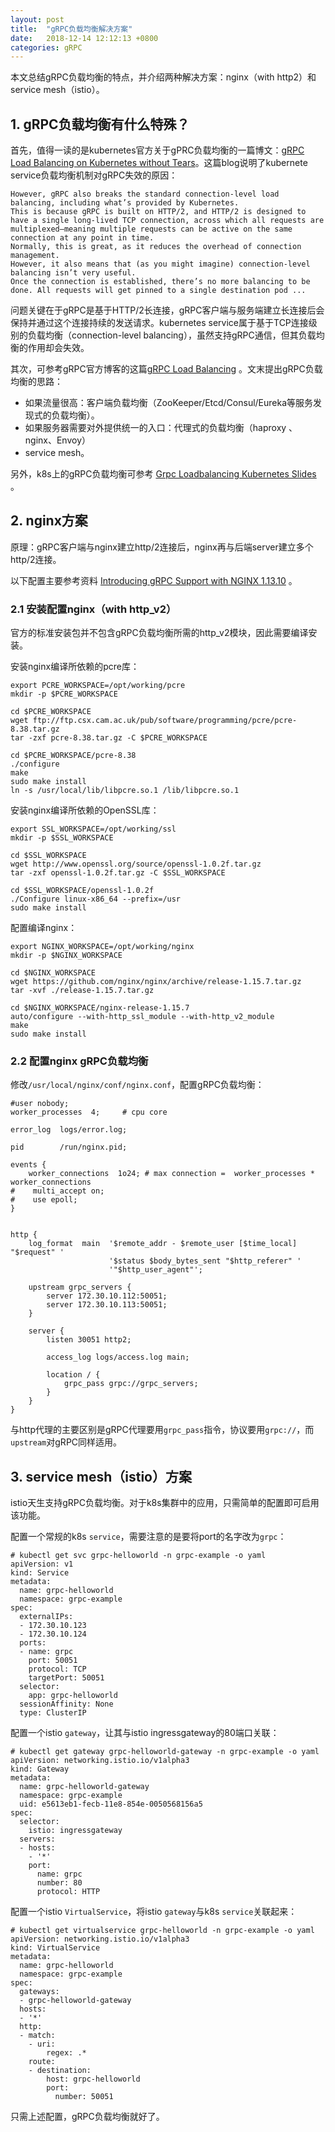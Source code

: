 ```yaml
---
layout: post
title:  "gRPC负载均衡解决方案"
date:   2018-12-14 12:12:13 +0800
categories: gRPC
---
```


本文总结gRPC负载均衡的特点，并介绍两种解决方案：nginx（with http2）和service mesh（istio）。

## 1. gRPC负载均衡有什么特殊？

首先，值得一读的是kubernetes官方关于gPRC负载均衡的一篇博文：[gRPC Load Balancing on Kubernetes without Tears](https://kubernetes.io/blog/2018/11/07/grpc-load-balancing-on-kubernetes-without-tears/)。这篇blog说明了kubernete service负载均衡机制对gRPC失效的原因：

```
However, gRPC also breaks the standard connection-level load balancing, including what’s provided by Kubernetes. 
This is because gRPC is built on HTTP/2, and HTTP/2 is designed to have a single long-lived TCP connection, across which all requests are multiplexed—meaning multiple requests can be active on the same connection at any point in time. 
Normally, this is great, as it reduces the overhead of connection management. 
However, it also means that (as you might imagine) connection-level balancing isn’t very useful. 
Once the connection is established, there’s no more balancing to be done. All requests will get pinned to a single destination pod ...
```

问题关键在于gRPC是基于HTTP/2长连接，gRPC客户端与服务端建立长连接后会保持并通过这个连接持续的发送请求。kubernetes service属于基于TCP连接级别的负载均衡（connection-level balancing），虽然支持gRPC通信，但其负载均衡的作用却会失效。



其次，可参考gRPC官方博客的这篇[gRPC Load Balancing](https://grpc.io/blog/loadbalancing) 。文末提出gRPC负载均衡的思路：

- 如果流量很高：客户端负载均衡（ZooKeeper/Etcd/Consul/Eureka等服务发现式的负载均衡）。
- 如果服务器需要对外提供统一的入口：代理式的负载均衡（haproxy 、nginx、Envoy）
- service mesh。




另外，k8s上的gRPC负载均衡可参考 [Grpc Loadbalancing Kubernetes Slides](https://github.com/jtattermusch/grpc-loadbalancing-kubernetes-examples/blob/master/grpc_loadbalancing_kubernetes_slides.pdf)  。




## 2. nginx方案

原理：gRPC客户端与nginx建立http/2连接后，nginx再与后端server建立多个http/2连接。

以下配置主要参考资料 [Introducing gRPC Support with NGINX 1.13.10](https://www.nginx.com/blog/nginx-1-13-10-grpc/) 。

### 2.1 安装配置nginx（with http_v2）

官方的标准安装包并不包含gRPC负载均衡所需的http_v2模块，因此需要编译安装。

安装nginx编译所依赖的pcre库：

```
export PCRE_WORKSPACE=/opt/working/pcre
mkdir -p $PCRE_WORKSPACE

cd $PCRE_WORKSPACE
wget ftp://ftp.csx.cam.ac.uk/pub/software/programming/pcre/pcre-8.38.tar.gz
tar -zxf pcre-8.38.tar.gz -C $PCRE_WORKSPACE

cd $PCRE_WORKSPACE/pcre-8.38
./configure
make
sudo make install
ln -s /usr/local/lib/libpcre.so.1 /lib/libpcre.so.1
```


安装nginx编译所依赖的OpenSSL库：

```
export SSL_WORKSPACE=/opt/working/ssl
mkdir -p $SSL_WORKSPACE

cd $SSL_WORKSPACE
wget http://www.openssl.org/source/openssl-1.0.2f.tar.gz
tar -zxf openssl-1.0.2f.tar.gz -C $SSL_WORKSPACE

cd $SSL_WORKSPACE/openssl-1.0.2f
./Configure linux-x86_64 --prefix=/usr
sudo make install
```

配置编译nginx：

```
export NGINX_WORKSPACE=/opt/working/nginx
mkdir -p $NGINX_WORKSPACE

cd $NGINX_WORKSPACE
wget https://github.com/nginx/nginx/archive/release-1.15.7.tar.gz
tar -xvf ./release-1.15.7.tar.gz

cd $NGINX_WORKSPACE/nginx-release-1.15.7
auto/configure --with-http_ssl_module --with-http_v2_module 
make
sudo make install
```


### 2.2 配置nginx gRPC负载均衡

修改``/usr/local/nginx/conf/nginx.conf``，配置gRPC负载均衡：

```
#user nobody;
worker_processes  4;     # cpu core

error_log  logs/error.log;

pid        /run/nginx.pid;

events {
    worker_connections  1o24; # max connection =  worker_processes * worker_connections
#    multi_accept on; 
#    use epoll;  
}


http {
    log_format  main  '$remote_addr - $remote_user [$time_local] "$request" '
                      '$status $body_bytes_sent "$http_referer" '
                      '"$http_user_agent"';

    upstream grpc_servers {
        server 172.30.10.112:50051;
        server 172.30.10.113:50051;
    }
 
    server {
        listen 30051 http2;
 
        access_log logs/access.log main;
 
        location / {
            grpc_pass grpc://grpc_servers;
        }
    }
}
```

与http代理的主要区别是gRPC代理要用``grpc_pass``指令，协议要用``grpc://``，而 ``upstream``对gRPC同样适用。



## 3. service mesh（istio）方案

istio天生支持gRPC负载均衡。对于k8s集群中的应用，只需简单的配置即可启用该功能。



配置一个常规的k8s ``service``，需要注意的是要将port的名字改为``grpc``：

```
# kubectl get svc grpc-helloworld -n grpc-example -o yaml
apiVersion: v1
kind: Service
metadata:
  name: grpc-helloworld
  namespace: grpc-example
spec:
  externalIPs:
  - 172.30.10.123
  - 172.30.10.124
  ports:
  - name: grpc
    port: 50051
    protocol: TCP
    targetPort: 50051
  selector:
    app: grpc-helloworld
  sessionAffinity: None
  type: ClusterIP
```

配置一个istio ``gateway``，让其与istio ingressgateway的80端口关联：

```
# kubectl get gateway grpc-helloworld-gateway -n grpc-example -o yaml
apiVersion: networking.istio.io/v1alpha3
kind: Gateway
metadata:
  name: grpc-helloworld-gateway
  namespace: grpc-example
  uid: e5613eb1-fecb-11e8-854e-0050568156a5
spec:
  selector:
    istio: ingressgateway
  servers:
  - hosts:
    - '*'
    port:
      name: grpc
      number: 80
      protocol: HTTP
```

配置一个istio ``VirtualService``，将istio ``gateway``与k8s ``service``关联起来：

```
# kubectl get virtualservice grpc-helloworld -n grpc-example -o yaml
apiVersion: networking.istio.io/v1alpha3
kind: VirtualService
metadata:
  name: grpc-helloworld
  namespace: grpc-example
spec:
  gateways:
  - grpc-helloworld-gateway
  hosts:
  - '*'
  http:
  - match:
    - uri:
        regex: .*
    route:
    - destination:
        host: grpc-helloworld
        port:
          number: 50051
```



只需上述配置，gRPC负载均衡就好了。
